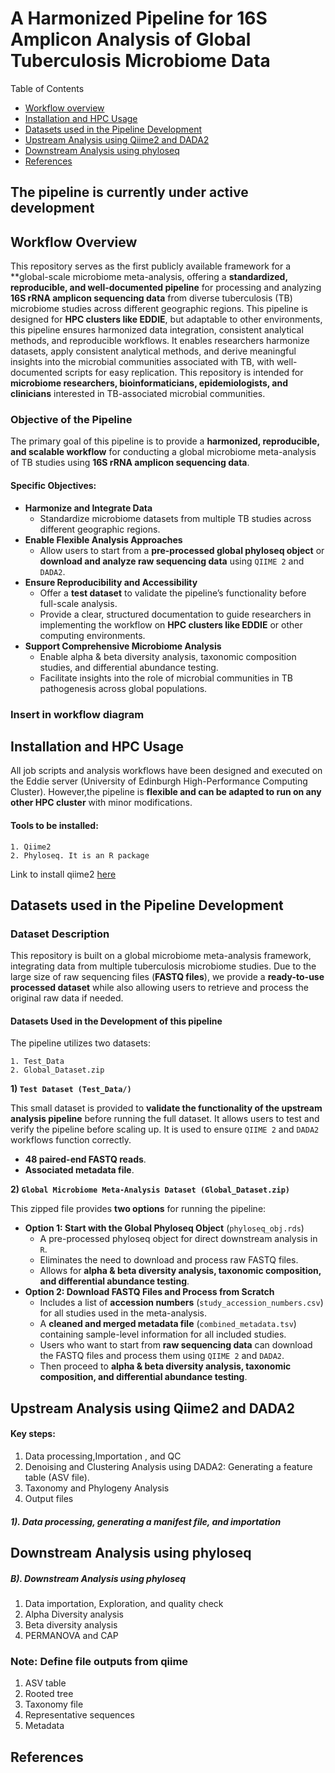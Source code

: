 # A Harmonized Pipeline for 16S Amplicon Analysis of Global Tuberculosis Microbiome Data
Table of Contents
* [Workflow overview](#workflow-overview)
* [Installation and HPC Usage](#Installation-and-HPC-Usage)
* [Datasets used in the Pipeline Development](#Datasets-used-in-the-Pipeline-Development)
* [Upstream Analysis using Qiime2 and DADA2](#Upstream-Analysis-using-Qiime2-and-DADA2)
* [Downstream Analysis using phyloseq](#Downstream-Analysis-using-phyloseq)
* [References](#references)
## The pipeline is currently under active development

## Workflow Overview
This repository serves as the first publicly available framework for a **global-scale microbiome meta-analysis, offering a **standardized, reproducible, and well-documented pipeline** for processing and analyzing **16S rRNA amplicon sequencing data** from diverse tuberculosis (TB) microbiome studies across different geographic regions. This pipeline is designed for **HPC clusters like EDDIE**, but adaptable to other environments, this pipeline ensures harmonized data integration, consistent analytical methods, and reproducible workflows. It enables researchers harmonize datasets, apply consistent analytical methods, and derive meaningful insights into the microbial communities associated with TB, with well-documented scripts for easy replication. This repository is intended for **microbiome researchers, bioinformaticians, epidemiologists, and clinicians** interested in TB-associated microbial communities.

### Objective of the Pipeline
The primary goal of this pipeline is to provide a **harmonized, reproducible, and scalable workflow** for conducting a global microbiome meta-analysis of TB studies using **16S rRNA amplicon sequencing data**.

#### Specific Objectives:
+ **Harmonize and Integrate Data**
  + Standardize microbiome datasets from multiple TB studies across different geographic regions.
+ **Enable Flexible Analysis Approaches**
  + Allow users to start from a **pre-processed global phyloseq object** or **download and analyze raw sequencing data** using `QIIME 2` and `DADA2`.
+ **Ensure Reproducibility and Accessibility**
  + Offer a **test dataset** to validate the pipeline’s functionality before full-scale analysis.
  + Provide a clear, structured documentation to guide researchers in implementing the workflow on **HPC clusters like EDDIE** or other computing environments.
+ **Support Comprehensive Microbiome Analysis**
  + Enable alpha & beta diversity analysis, taxonomic composition studies, and differential abundance testing.
  + Facilitate insights into the role of microbial communities in TB pathogenesis across global populations.

### Insert in workflow diagram

## Installation and HPC Usage
All job scripts and analysis workflows have been designed and executed on the Eddie server (University of Edinburgh High-Performance Computing Cluster). However,the pipeline is **flexible and can be adapted to run on any other HPC cluster** with minor modifications.
#### Tools to be installed:
```
1. Qiime2
2. Phyloseq. It is an R package
```
Link to install qiime2 [here](https://docs.qiime2.org/2024.10/install/)

## Datasets used in the Pipeline Development
### Dataset Description
This repository is built on a global microbiome meta-analysis framework, integrating data from multiple tuberculosis microbiome studies. Due to the large size of raw sequencing files (**FASTQ files**), we provide a **ready-to-use processed dataset** while also allowing users to retrieve and process the original raw data if needed.

#### Datasets Used in the Development of this pipeline
The pipeline utilizes two datasets:
```
1. Test_Data
2. Global_Dataset.zip
```
**1) `Test Dataset (Test_Data/)`**

This small dataset is provided to **validate the functionality of the upstream analysis pipeline** before running the full dataset. It allows users to test and verify the pipeline before scaling up. It is used to ensure `QIIME 2` and `DADA2` workflows function correctly.
+ **48 paired-end FASTQ reads**.
+ **Associated metadata file**.

**2) `Global Microbiome Meta-Analysis Dataset (Global_Dataset.zip)`**

This zipped file provides **two options** for running the pipeline:
+ **Option 1: Start with the Global Phyloseq Object** (`phyloseq_obj.rds`)
  + A pre-processed phyloseq object for direct downstream analysis in `R`.
  + Eliminates the need to download and process raw FASTQ files.
  + Allows for **alpha & beta diversity analysis, taxonomic composition, and differential abundance testing**.
+ **Option 2: Download FASTQ Files and Process from Scratch**
  + Includes a list of **accession numbers** (`study_accession_numbers.csv`) for all studies used in the meta-analysis.
  + A **cleaned and merged metadata file** (`combined_metadata.tsv`) containing sample-level information for all included studies.
  + Users who want to start from **raw sequencing data** can download the FASTQ files and process them using `QIIME 2` and `DADA2`.
  + Then proceed to **alpha & beta diversity analysis, taxonomic composition, and differential abundance testing**.
  
## Upstream Analysis using Qiime2 and DADA2

#### Key steps:
1. Data processing,Importation , and QC
2. Denoising and Clustering Analysis using DADA2: Generating a feature table (ASV file).
3. Taxonomy and Phylogeny Analysis
4. Output files
   
##### 1). Data processing, generating a manifest file, and importation

## Downstream Analysis using phyloseq

##### B). Downstream Analysis using phyloseq

1. Data importation, Exploration, and quality check
2. Alpha Diversity analysis
3. Beta diversity analysis
4. PERMANOVA and CAP

### Note: Define file outputs from qiime
1. ASV table
2. Rooted tree
3. Taxonomy file
4. Representative sequences
5. Metadata

## References

